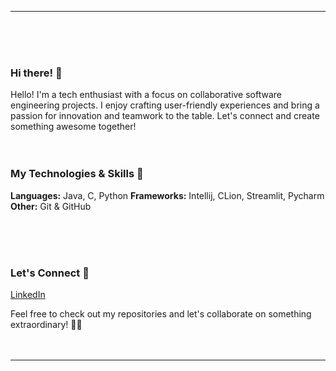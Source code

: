 ---------------------------------------------------------------------
<br><br><br>

### Hi there! 👋

Hello! I'm a tech enthusiast with a focus on collaborative software engineering projects. I enjoy crafting user-friendly experiences and bring a passion for innovation and teamwork to the table. Let's connect and create something awesome together!
<br><br><br>

### My Technologies & Skills 🚀

**Languages:** Java, C, Python
**Frameworks:** Intellij, CLion, Streamlit, Pycharm
**Other:** Git & GitHub

<br><br><br>

### Let's Connect 🤝

[LinkedIn](www.linkedin.com/in/lorraine-ebanks-fiu)

Feel free to check out my repositories and let's collaborate on something extraordinary! 🔧✨
<br> <br><br>

---------------------------------------------------------------------
